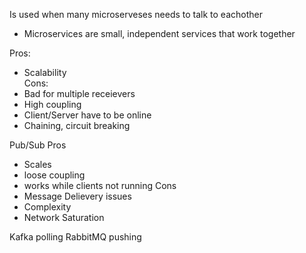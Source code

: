 Is used when many microserveses needs to talk to eachother
- Microservices are small, independent services that work together


Pros:
- Scalability  
Cons:   
- Bad for multiple receievers
- High coupling
- Client/Server have to be online
- Chaining, circuit breaking


Pub/Sub
Pros
- Scales
- loose coupling
- works while clients not running
Cons
- Message Delievery issues
- Complexity
- Network Saturation

Kafka polling
RabbitMQ pushing